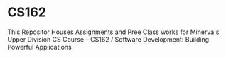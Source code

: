 # CS162
This Repositor Houses Assignments and Pree Class works for Minerva's Upper Division CS Course – CS162 / Software Development: Building Powerful Applications
